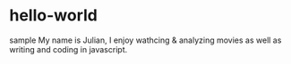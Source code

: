 # hello-world
sample
My name is Julian, I enjoy wathcing & analyzing movies as well as writing and coding in javascript.
